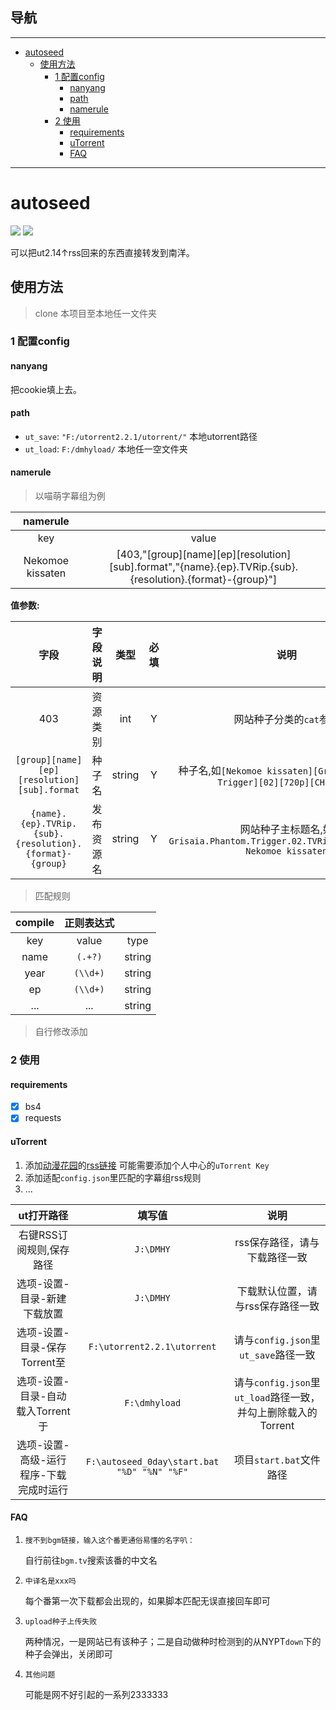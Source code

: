 ## 导航
----

* [autoseed](#autoseed)
  * [使用方法](#%E4%BD%BF%E7%94%A8%E6%96%B9%E6%B3%95)
    * [1 配置config](#1-%E9%85%8D%E7%BD%AEconfig)
      * [nanyang](#nanyang)
      * [path](#path)
      * [namerule](#namerule)
    * [2 使用](#2-%E4%BD%BF%E7%94%A8)
      * [requirements](#requirements)
      * [uTorrent](#utorrent)
      * [FAQ](#faq)

----

# autoseed
![](https://img.shields.io/badge/python-3.7-red.svg) ![](https://img.shields.io/badge/ny-support-blue.svg)

可以把ut2.14↑rss回来的东西直接转发到南洋。

## 使用方法

> clone 本项目至本地任一文件夹

### 1 配置config

#### nanyang

把cookie填上去。

#### path

* `ut_save`: `"F:/utorrent2.2.1/utorrent/"`  本地utorrent路径
* `ut_load`: `F:/dmhyload/` 本地任一空文件夹

#### namerule

> 以喵萌字幕组为例

|namerule||
|:---:|:---:|
|key|value|
|Nekomoe kissaten|[403,"[group][name][ep][resolution][sub].format","{name}.{ep}.TVRip.{sub}.{resolution}.{format}-{group}"]|

**值参数:**

|字段|字段说明|类型|必填|说明|
|:---:|:---:|:---:|:---:|:---:|
|403|资源类别|int|Y|网站种子分类的`cat`参数|
|`[group][name][ep][resolution][sub].format`|种子名|string|Y|种子名,如`[Nekomoe kissaten][Grisaia Phantom Trigger][02][720p][CHS].mp4`|
|`{name}.{ep}.TVRip.{sub}.{resolution}.{format}-{group}`|发布资源名|string|Y|网站种子主标题名,如`Grisaia.Phantom.Trigger.02.TVRip.CHS.720p.mp4-Nekomoe kissaten`|

> 匹配规则

|compile|正则表达式||
|:---:|:---:|:---:|
|key|value|type|
|name|`(.+?)`|string|
|year|`(\\d+)`|string|
|ep|`(\\d+)`|string|
|...|...|string|

>自行修改添加

### 2 使用

#### requirements
- [x] bs4
- [x] requests

#### uTorrent

1. 添加[动漫花园](share.dmhy.org)的[rss链接](https://share.dmhy.org/topics/rss/sort_id/2/rss.xml) 可能需要添加个人中心的`uTorrent Key`
2. 添加适配`config.json`里匹配的字幕组rss规则
3. ...

|ut打开路径|填写值|说明|
|:---:|:---:|:---:|
|右键RSS订阅规则,保存路径|`J:\DMHY`|rss保存路径，请与下载路径一致|
|选项-设置-目录-新建下载放置|`J:\DMHY`|下载默认位置，请与rss保存路径一致|
|选项-设置-目录-保存Torrent至|`F:\utorrent2.2.1\utorrent`|请与`config.json`里`ut_save`路径一致|
|选项-设置-目录-自动载入Torrent于|`F:\dmhyload`|请与`config.json`里`ut_load`路径一致，并勾上删除载入的Torrent|
|选项-设置-高级-运行程序-下载完成时运行|`F:\autoseed_0day\start.bat "%D" "%N" "%F"`|项目`start.bat`文件路径|

#### FAQ
1. `搜不到bgm链接，输入这个番更通俗易懂的名字叭：`
   
   自行前往`bgm.tv`搜索该番的中文名
2. `中译名是xxx吗`

   每个番第一次下载都会出现的，如果脚本匹配无误直接回车即可
3. `upload种子上传失败`
   
   两种情况，一是网站已有该种子；二是自动做种时检测到的从NYPT`down`下的种子会弹出，关闭即可
4. `其他问题`
   
   可能是网不好引起的一系列2333333

